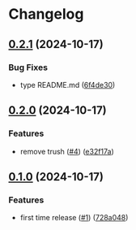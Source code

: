 # Changelog

## [0.2.1](https://github.com/kuritify/no-more-git-oops/compare/v0.2.0...v0.2.1) (2024-10-17)


### Bug Fixes

* type README.md ([6f4de30](https://github.com/kuritify/no-more-git-oops/commit/6f4de303e972b6816c359649065595ad08207da1))

## [0.2.0](https://github.com/kuritify/no-more-git-oops/compare/v0.1.0...v0.2.0) (2024-10-17)


### Features

* remove trush ([#4](https://github.com/kuritify/no-more-git-oops/issues/4)) ([e32f17a](https://github.com/kuritify/no-more-git-oops/commit/e32f17a2dfd310c7885476df52219359586204c0))

## [0.1.0](https://github.com/kuritify/no-more-git-oops/compare/v0.0.1...v0.1.0) (2024-10-17)


### Features

* first time release ([#1](https://github.com/kuritify/no-more-git-oops/issues/1)) ([728a048](https://github.com/kuritify/no-more-git-oops/commit/728a04844bf00dbdf764d9d680ea48b671b87c13))

